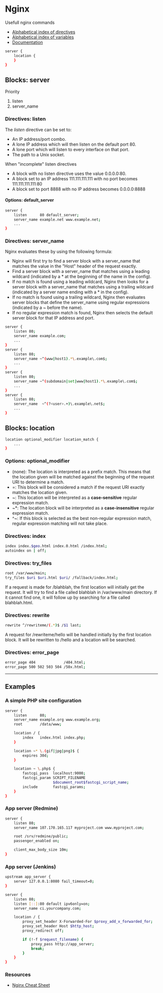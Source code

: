 # Nginx

Usefull nginx commands

- [Alphabetical index of directives](http://nginx.org/en/docs/dirindex.html)
- [Alphabetical index of variables](http://nginx.org/en/docs/varindex.html)
- [Documentation](http://nginx.org/en/docs/)

```sh
server {
	location {
	}
}
```

## Blocks: server

Priority

1. listen
2. server_name

### Directives: listen

The _listen_ directive can be set to:

- An IP address/port combo.
- A lone IP address which will then listen on the default port 80.
- A lone port which will listen to every interface on that port.
- The path to a Unix socket.

When "incomplete" listen directives

- A block with no listen directive uses the value 0.0.0.0:80.
- A block set to an IP address 111.111.111.111 with no port becomes 111.111.111.111:80
- A block set to port 8888 with no IP address becomes 0.0.0.0:8888

#### Options: default_server

```sh
server {
    listen      80 default_server;
    server_name example.net www.example.net;
    ...
}
```

### Directives: server_name

Nginx evaluates these by using the following formula:

- Nginx will first try to find a server block with a server_name that matches the value in the "Host" header of the request exactly.
- Find a server block with a server_name that matches using a leading wildcard (indicated by a \* at the beginning of the name in the config).
- If no match is found using a leading wildcard, Nginx then looks for a server block with a server_name that matches using a trailing wildcard (indicated by a server name ending with a \* in the config).
- If no match is found using a trailing wildcard, Nginx then evaluates server blocks that define the server_name using regular expressions (indicated by a ~ before the name).
- If no regular expression match is found, Nginx then selects the default server block for that IP address and port.

```sh
server {
    listen 80;
    server_name example.com;
    ...
}
server {
    listen 80;
    server_name ~^(www|host1).*\.example\.com$;
    ...
}
server {
    listen 80;
    server_name ~^(subdomain|set|www|host1).*\.example\.com$;
    ...
}
server {
    listen 80;
    server_name  ~^(?<user>.+)\.example\.net$;
    ...
}
```

## Blocks: location

```sh
location optional_modifier location_match {
	...
}
```

### Options: optional_modifier

- (none): The location is interpreted as a prefix match. This means that the location given will be matched against the beginning of the request URI to determine a match.
- =: This block will be considered a match if the request URI exactly matches the location given.
- ~: This location will be interpreted as a **case-sensitive** regular expression match.
- ~\*: The location block will be interpreted as a **case-insensitive** regular expression match.
- ^~: If this block is selected as the best non-regular expression match, regular expression matching will not take place.

### Directives: index

```sh
index index.$geo.html index.0.html /index.html;
autoindex on | off;
```

### Directives: try_files

```sh
root /var/www/main;
try_files $uri $uri.html $uri/ /fallback/index.html;
```

If a request is made for /blahblah, the first location will initially get the request. It will try to find a file called blahblah in /var/www/main directory. If it cannot find one, it will follow up by searching for a file called blahblah.html.

### Directives: rewrite

```sh
rewrite ^/rewriteme/(.*)$ /$1 last;
```

A request for /rewriteme/hello will be handled initially by the first location block. It will be rewritten to /hello and a location will be searched.

### Directives: error_page

```sh
error_page 404             /404.html;
error_page 500 502 503 504 /50x.html;
```

---

## Examples

### A simple PHP site configuration

```sh
server {
    listen      80;
    server_name example.org www.example.org;
    root        /data/www;

    location / {
        index   index.html index.php;
    }

    location ~* \.(gif|jpg|png)$ {
        expires 30d;
    }

    location ~ \.php$ {
        fastcgi_pass  localhost:9000;
        fastcgi_param SCRIPT_FILENAME
                      $document_root$fastcgi_script_name;
        include       fastcgi_params;
    }
}
```

### App server (Redmine)

```sh
server {
    listen 80;
    server_name 107.170.165.117 myproject.com www.myproject.com;

    root /srv/redmine/public;
    passenger_enabled on;

    client_max_body_size 10m;
}
```

### App server (Jenkins)

```sh
upstream app_server {
    server 127.0.0.1:8080 fail_timeout=0;
}

server {
    listen 80;
    listen [::]:80 default ipv6only=on;
    server_name ci.yourcompany.com;

    location / {
        proxy_set_header X-Forwarded-For $proxy_add_x_forwarded_for;
        proxy_set_header Host $http_host;
        proxy_redirect off;

        if (!-f $request_filename) {
            proxy_pass http://app_server;
            break;
        }
    }
}
```

### Resources

- [Nginx Cheat Sheet](https://gist.github.com/carlessanagustin/9509d0d31414804da03b)

<!--- Tags: [nginx] --->
